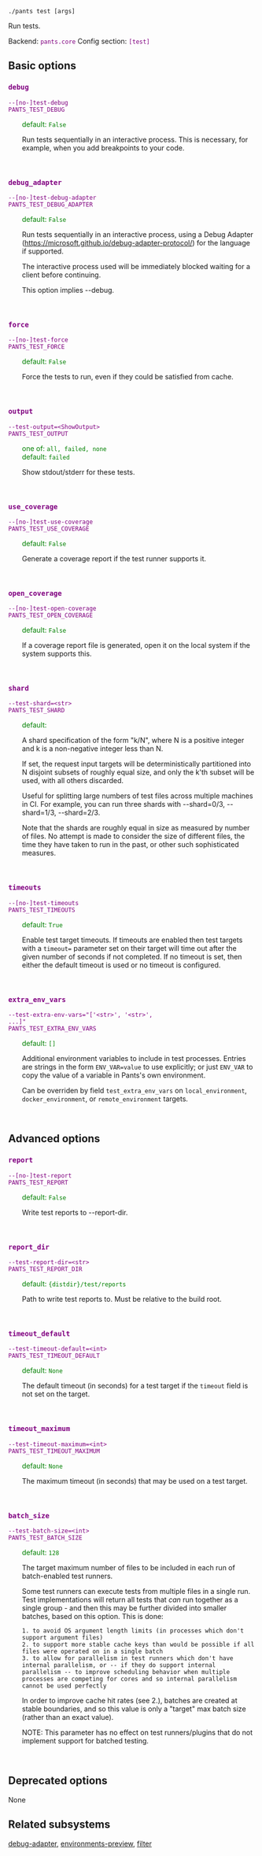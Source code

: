 ```
./pants test [args]
```
Run tests.

Backend: <span style="color: purple"><code>pants.core</code></span>
Config section: <span style="color: purple"><code>[test]</code></span>

## Basic options

<div style="color: purple">

### `debug`

  <code>--[no-]test-debug</code><br>
  <code>PANTS_TEST_DEBUG</code><br>
</div>
<div style="padding-left: 2em;">
<span style="color: green">default: <code>False</code></span>

<br>

Run tests sequentially in an interactive process. This is necessary, for example, when you add breakpoints to your code.
</div>
<br>

<div style="color: purple">

### `debug_adapter`

  <code>--[no-]test-debug-adapter</code><br>
  <code>PANTS_TEST_DEBUG_ADAPTER</code><br>
</div>
<div style="padding-left: 2em;">
<span style="color: green">default: <code>False</code></span>

<br>

Run tests sequentially in an interactive process, using a Debug Adapter (https://microsoft.github.io/debug-adapter-protocol/) for the language if supported.

The interactive process used will be immediately blocked waiting for a client before continuing.

This option implies --debug.
</div>
<br>

<div style="color: purple">

### `force`

  <code>--[no-]test-force</code><br>
  <code>PANTS_TEST_FORCE</code><br>
</div>
<div style="padding-left: 2em;">
<span style="color: green">default: <code>False</code></span>

<br>

Force the tests to run, even if they could be satisfied from cache.
</div>
<br>

<div style="color: purple">

### `output`

  <code>--test-output=&lt;ShowOutput&gt;</code><br>
  <code>PANTS_TEST_OUTPUT</code><br>
</div>
<div style="padding-left: 2em;">
<span style="color: green">one of: <code>all, failed, none</code></span><br>
<span style="color: green">default: <code>failed</code></span>

<br>

Show stdout/stderr for these tests.
</div>
<br>

<div style="color: purple">

### `use_coverage`

  <code>--[no-]test-use-coverage</code><br>
  <code>PANTS_TEST_USE_COVERAGE</code><br>
</div>
<div style="padding-left: 2em;">
<span style="color: green">default: <code>False</code></span>

<br>

Generate a coverage report if the test runner supports it.
</div>
<br>

<div style="color: purple">

### `open_coverage`

  <code>--[no-]test-open-coverage</code><br>
  <code>PANTS_TEST_OPEN_COVERAGE</code><br>
</div>
<div style="padding-left: 2em;">
<span style="color: green">default: <code>False</code></span>

<br>

If a coverage report file is generated, open it on the local system if the system supports this.
</div>
<br>

<div style="color: purple">

### `shard`

  <code>--test-shard=&lt;str&gt;</code><br>
  <code>PANTS_TEST_SHARD</code><br>
</div>
<div style="padding-left: 2em;">
<span style="color: green">default: <code></code></span>

<br>

A shard specification of the form "k/N", where N is a positive integer and k is a non-negative integer less than N.

If set, the request input targets will be deterministically partitioned into N disjoint subsets of roughly equal size, and only the k'th subset will be used, with all others discarded.

Useful for splitting large numbers of test files across multiple machines in CI. For example, you can run three shards with --shard=0/3, --shard=1/3, --shard=2/3.

Note that the shards are roughly equal in size as measured by number of files. No attempt is made to consider the size of different files, the time they have taken to run in the past, or other such sophisticated measures.
</div>
<br>

<div style="color: purple">

### `timeouts`

  <code>--[no-]test-timeouts</code><br>
  <code>PANTS_TEST_TIMEOUTS</code><br>
</div>
<div style="padding-left: 2em;">
<span style="color: green">default: <code>True</code></span>

<br>

Enable test target timeouts. If timeouts are enabled then test targets with a `timeout=` parameter set on their target will time out after the given number of seconds if not completed. If no timeout is set, then either the default timeout is used or no timeout is configured.
</div>
<br>

<div style="color: purple">

### `extra_env_vars`

  <code>--test-extra-env-vars=&quot;['&lt;str&gt;', '&lt;str&gt;', ...]&quot;</code><br>
  <code>PANTS_TEST_EXTRA_ENV_VARS</code><br>
</div>
<div style="padding-left: 2em;">
<span style="color: green">default: <code>[]</code></span>

<br>

Additional environment variables to include in test processes. Entries are strings in the form `ENV_VAR=value` to use explicitly; or just `ENV_VAR` to copy the value of a variable in Pants's own environment.

Can be overriden by field `test_extra_env_vars` on `local_environment`, `docker_environment`, or `remote_environment` targets.
</div>
<br>


## Advanced options

<div style="color: purple">

### `report`

  <code>--[no-]test-report</code><br>
  <code>PANTS_TEST_REPORT</code><br>
</div>
<div style="padding-left: 2em;">
<span style="color: green">default: <code>False</code></span>

<br>

Write test reports to --report-dir.
</div>
<br>

<div style="color: purple">

### `report_dir`

  <code>--test-report-dir=&lt;str&gt;</code><br>
  <code>PANTS_TEST_REPORT_DIR</code><br>
</div>
<div style="padding-left: 2em;">
<span style="color: green">default: <code>{distdir}/test/reports</code></span>

<br>

Path to write test reports to. Must be relative to the build root.
</div>
<br>

<div style="color: purple">

### `timeout_default`

  <code>--test-timeout-default=&lt;int&gt;</code><br>
  <code>PANTS_TEST_TIMEOUT_DEFAULT</code><br>
</div>
<div style="padding-left: 2em;">
<span style="color: green">default: <code>None</code></span>

<br>

The default timeout (in seconds) for a test target if the `timeout` field is not set on the target.
</div>
<br>

<div style="color: purple">

### `timeout_maximum`

  <code>--test-timeout-maximum=&lt;int&gt;</code><br>
  <code>PANTS_TEST_TIMEOUT_MAXIMUM</code><br>
</div>
<div style="padding-left: 2em;">
<span style="color: green">default: <code>None</code></span>

<br>

The maximum timeout (in seconds) that may be used on a test target.
</div>
<br>

<div style="color: purple">

### `batch_size`

  <code>--test-batch-size=&lt;int&gt;</code><br>
  <code>PANTS_TEST_BATCH_SIZE</code><br>
</div>
<div style="padding-left: 2em;">
<span style="color: green">default: <code>128</code></span>

<br>

The target maximum number of files to be included in each run of batch-enabled test runners.

Some test runners can execute tests from multiple files in a single run. Test implementations will return all tests that _can_ run together as a single group - and then this may be further divided into smaller batches, based on this option. This is done:

    1. to avoid OS argument length limits (in processes which don't support argument files)
    2. to support more stable cache keys than would be possible if all files were operated on in a single batch
    3. to allow for parallelism in test runners which don't have internal parallelism, or -- if they do support internal parallelism -- to improve scheduling behavior when multiple processes are competing for cores and so internal parallelism cannot be used perfectly

In order to improve cache hit rates (see 2.), batches are created at stable boundaries, and so this value is only a "target" max batch size (rather than an exact value).

NOTE: This parameter has no effect on test runners/plugins that do not implement support for batched testing.
</div>
<br>


## Deprecated options

None


## Related subsystems
[debug-adapter](debug-adapter.md), [environments-preview](environments-preview.md), [filter](filter.md)
